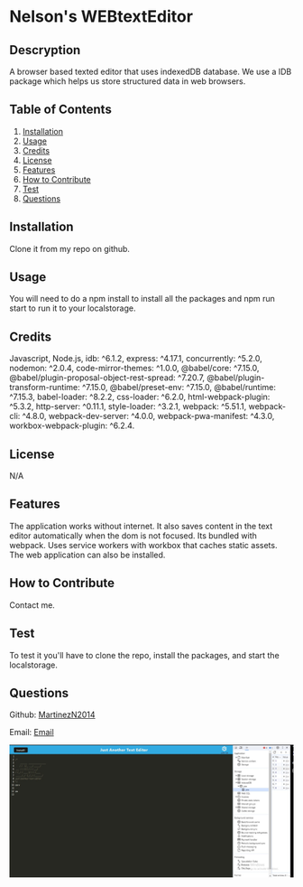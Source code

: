 # Nelson's WEBtextEditor

## Descryption

A browser based texted editor that uses indexedDB database. We use a IDB package which helps us store structured data in web browsers.

## Table of Contents

1. [Installation](#installation)
2. [Usage](#usage)
3. [Credits](#credits)
4. [License](#license)
5. [Features](#features)
6. [How to Contribute](#contribute)
7. [Test](#test)
8. [Questions](#questions)

## Installation

Clone it from my repo on github.

## Usage

You will need to do a npm install to install all the packages and npm run start to run it to your localstorage.

## Credits

Javascript,
Node.js,
idb: ^6.1.2,
express: ^4.17.1,
concurrently: ^5.2.0,
nodemon: ^2.0.4,
code-mirror-themes: ^1.0.0,
@babel/core: ^7.15.0,
@babel/plugin-proposal-object-rest-spread: ^7.20.7,
@babel/plugin-transform-runtime: ^7.15.0,
@babel/preset-env: ^7.15.0,
@babel/runtime: ^7.15.3,
babel-loader: ^8.2.2,
css-loader: ^6.2.0,
html-webpack-plugin: ^5.3.2,
http-server: ^0.11.1,
style-loader: ^3.2.1,
webpack: ^5.51.1,
webpack-cli: ^4.8.0,
webpack-dev-server: ^4.0.0,
webpack-pwa-manifest: ^4.3.0,
workbox-webpack-plugin: ^6.2.4.

## License

N/A

## Features

The application works without internet. It also saves content in the text editor automatically when the dom is not focused.
Its bundled with webpack. Uses service workers with workbox that caches static assets. The web application can also be installed.

## How to Contribute

Contact me.

## Test

To test it you'll have to clone the repo, install the packages, and start the localstorage.

## Questions

Github: [MartinezN2014](https://github.com/MartinezN2014)

Email: [Email](2014nmartinez@gmail.com)

![jate](./assets/images/jate.jpg)

